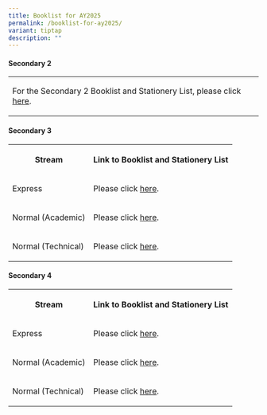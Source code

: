 ```yaml
---
title: Booklist for AY2025
permalink: /booklist-for-ay2025/
variant: tiptap
description: ""
---
```

<h4>Secondary 2</h4>
<table style="minWidth: 25px">
<colgroup>
<col>
</colgroup>
<tbody>
<tr>
<td rowspan="1" colspan="1">
<p>For the Secondary 2 Booklist and Stationery List, please click&nbsp;
<a href="/files/Sec 1 Registration/Sec_5NA_Booklist_2024.pdf" rel="noopener noreferrer nofollow" target="_blank">here</a>.</p>
</td>
</tr>
</tbody>
</table>
<h4>Secondary 3</h4>
<table style="minWidth: 50px">
<colgroup>
<col>
<col>
</colgroup>
<tbody>
<tr>
<th rowspan="1" colspan="1">
<p>Stream</p>
</th>
<th rowspan="1" colspan="1">
<p>Link to Booklist and Stationery List</p>
</th>
</tr>
<tr>
<td rowspan="1" colspan="1">
<p>Express</p>
</td>
<td rowspan="1" colspan="1">
<p>Please click <a href="/files/Announcements/Booklist%20AY2024/2exp%20booklist%202024.pdf" rel="noopener noreferrer nofollow" target="_blank">here</a>.</p>
</td>
</tr>
<tr>
<td rowspan="1" colspan="1">
<p>Normal (Academic)</p>
</td>
<td rowspan="1" colspan="1">
<p>Please click <a href="/files/Announcements/Booklist%20AY2024/2na%20booklist%202024.pdf" rel="noopener noreferrer nofollow" target="_blank">here</a>.</p>
</td>
</tr>
<tr>
<td rowspan="1" colspan="1">
<p>Normal (Technical)</p>
</td>
<td rowspan="1" colspan="1">
<p>Please click <a href="/files/Announcements/Booklist%20AY2024/2nt%20booklist%202024.pdf" rel="noopener noreferrer nofollow" target="_blank">here</a>.</p>
</td>
</tr>
</tbody>
</table>
<h4>Secondary 4</h4>
<table style="minWidth: 50px">
<colgroup>
<col>
<col>
</colgroup>
<tbody>
<tr>
<th rowspan="1" colspan="1">
<p>Stream</p>
</th>
<th rowspan="1" colspan="1">
<p>Link to Booklist and Stationery List</p>
</th>
</tr>
<tr>
<td rowspan="1" colspan="1">
<p>Express</p>
</td>
<td rowspan="1" colspan="1">
<p>Please click <a href="/files/Announcements/Booklist%20AY2024/3exp%20booklist%20and%20stationery%20list%202024.pdf" rel="noopener noreferrer nofollow" target="_blank">here</a>.</p>
</td>
</tr>
<tr>
<td rowspan="1" colspan="1">
<p>Normal (Academic)</p>
</td>
<td rowspan="1" colspan="1">
<p>Please click <a href="/files/Announcements/Booklist%20AY2024/3na%20booklist%20and%20stationery%20list%202024.pdf" rel="noopener noreferrer nofollow" target="_blank">here</a>.</p>
</td>
</tr>
<tr>
<td rowspan="1" colspan="1">
<p>Normal (Technical)</p>
</td>
<td rowspan="1" colspan="1">
<p>Please click <a href="/files/Announcements/Booklist%20AY2024/3nt%20booklist%20and%20stationery%20list%202024.pdf" rel="noopener noreferrer nofollow" target="_blank">here</a>.</p>
</td>
</tr>
</tbody>
</table>
<h4></h4>
<p></p>